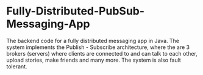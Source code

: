 # Fully-Distributed-PubSub-Messaging-App

The backend code for a fully distributed messaging app in Java. The system implements the Publish - Subscribe architecture, where the are 3 brokers (servers) where clients are connected to and can talk to each other, upload stories, make friends and many more. The system is also fault tolerant. 
